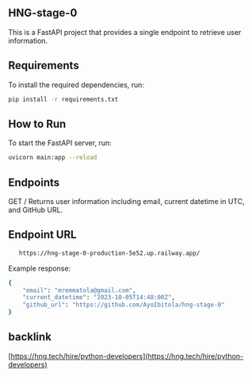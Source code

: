 ## HNG-stage-0

This is a  FastAPI project that provides a single endpoint to retrieve user information.

## Requirements

To install the required dependencies, run:


```sh
pip install -r requirements.txt
```

## How to Run

To start the FastAPI server, run:

```sh
uvicorn main:app --reload
```

## Endpoints
GET /
Returns user information including email, current datetime in UTC, and GitHub URL.

## Endpoint URL

```sh
   https://hng-stage-0-production-5e52.up.railway.app/

```

Example response:

```sh
{
    "email": "mremmatola@gmail.com",
    "current_datetime": "2023-10-05T14:48:00Z",
    "github_url": "https://github.com/AyoIbitola/hng-stage-0"
}
```

## backlink
[https://hng.tech/hire/python-developers](https://hng.tech/hire/python-developers)